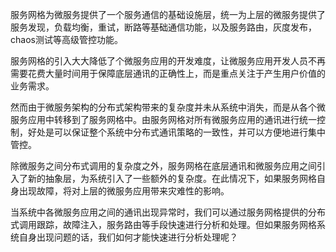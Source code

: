 服务网格为微服务提供了一个服务通信的基础设施层，统一为上层的微服务提供了服务发现，负载均衡，重试，断路等基础通信功能，以及服务路由，灰度发布，chaos测试等高级管控功能。

服务网格的引入大大降低了个微服务应用的开发难度，让微服务应用开发人员不再需要花费大量时间用于保障底层通讯的正确性上，而是重点关注于产生用户价值的业务需求。

然而由于微服务架构的分布式架构带来的复杂度并未从系统中消失，而是从各个微服务应用中转移到了服务网格中。由服务网格对所有微服务应用的通讯进行统一控制，好处是可以保证整个系统中分布式通讯策略的一致性，并可以方便地进行集中管控。

除微服务之间分布式调用的复杂度之外，服务网格在底层通讯和微服务应用之间引入了新的抽象层，为系统引入了一些额外的复杂度。在此情况下，如果服务网格自身出现故障，将对上层的微服务应用带来灾难性的影响。

当系统中各微服务应用之间的通讯出现异常时，我们可以通过服务网格提供的分布式调用跟踪，故障注入，服务路由等手段快速进行分析和处理。但如果服务网格系统自身出现问题的话，我们如何才能快速进行分析处理呢？


